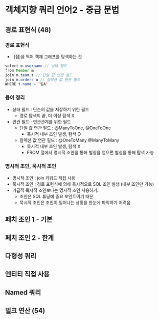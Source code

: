 # 객체지향 쿼리 언어2 - 중급 문법

## 경로 표현식 (48)
### 경로 표현식
- .(점)을 찍어 객체 그래프를 탐색하는 것
```java
select m.username // 상태 필드
from Member m 
join m.team t // 단일 값 연관 필드
join m.orders o // 컬렉션 값 연관 필드
WHERE t.name = '팀A'
```
### 용어 정리
- 상태 필드 : 단순히 값을 저장하기 위한 필드
  - 경로 탐색의 끝, 더 이상 탐색 X
- 연관 필드 : 연관관계를 위한 필드
    - 단일 값 연관 필드 : @ManyToOne, @OneToOne
      - 묵시적 내부 조인 발생, 탐색 O
    - 칼렉션 값 연관 필드 : @OneToMany @ManyToMany
      - 묵시적 내부 조인 발생, 탐색 X
      - FROM 절에서 명시적 조인을 통해 별칭을 얻으면 별칭을 통해 탐색 가능
### 명시적 조인, 묵시적 조인
- 명시적 조인 : join 키워드 직접 사용
- 묵시적 조인 : 경로 표현식에 의해 묵시적으로 SQL 조인 발생 (내부 조인만 가능)
- 가급적 묵시적 조인보다는 명시적 조인 사용하기.
    - 조인은 SQL 튜닝에 중요 포인트이기 때문
    - 묵시적 조인은 조인이 일어나는 상황을 한눈에 파악하기 어려움

## 페치 조인 1 - 기본

## 페치 조인 2 - 한계 

## 다형성 쿼리

## 엔티티 직접 사용

## Named 쿼리

## 벌크 연산 (54)